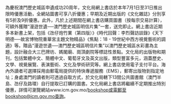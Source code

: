 為慶祝澳門歷史城區申遺成功20周年，文化局網上書店於本年7月1日至31日推出限時優惠活動，全網站圖書可享八折優惠；早期及近期出版的《文化雜誌》分別享有5折及9折優惠。此外，凡於上述期間在網上書店購買圖書（按每宗交易計算），可額外獲贈“漫遊世遺──澳門歷史城區明信片集”一套，送完即止。網上書店近期多本新書上架，包括《氹仔炮竹業（第四版）》《時代回聲：李烈聲訪談錄》《天下明德──故宮博物院重華宮主題文物精品》《焦點：18 - 19世紀中西方視覺藝術的調適》等。贈品“漫遊世遺──澳門歷史城區明信片集”以澳門歷史城區水彩畫為主題，設計融合大三巴牌坊、媽閣廟、崗頂劇院等標誌性景點。文化局的出版物和期刊，包括繁體中文、簡體中文、葡萄牙文及英文出版，類型豐富多元，涵蓋歷史、文學、視覺展覽、表演藝術、文化及學術研究等。網上書店使用電子支付平台。海內外讀者可選擇採用由郵電局提供的特快專遞服務（EMS），郵寄出版物到指定地址；身處澳門的讀者則可透過自取方式，於文化局轄下13間公共圖書館（澳門半島、氹仔及路環）自行提取已訂購的圖書。文化局網上書店將繼續不定期推出特別優惠，詳情可瀏覽網站www.icm.gov.mo/bookshop或電郵至bookshop@icm.gov.mo查詢。